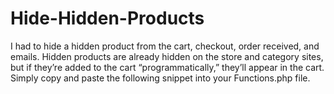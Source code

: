# Hide-Hidden-Products
I had to hide a hidden product from the cart, checkout, order received, and emails. Hidden products are already hidden on the store and category sites, but if they’re added to the cart “programmatically,” they’ll appear in the cart. Simply copy and paste the following snippet into your Functions.php file.
